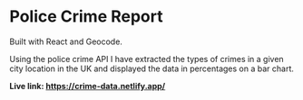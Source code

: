 # Police Crime Report

Built with React and Geocode.

Using the police crime API I have extracted the types of crimes in a given city location in the UK and displayed the data in percentages on a bar chart. 

<b>Live link: https://crime-data.netlify.app/<b/>
